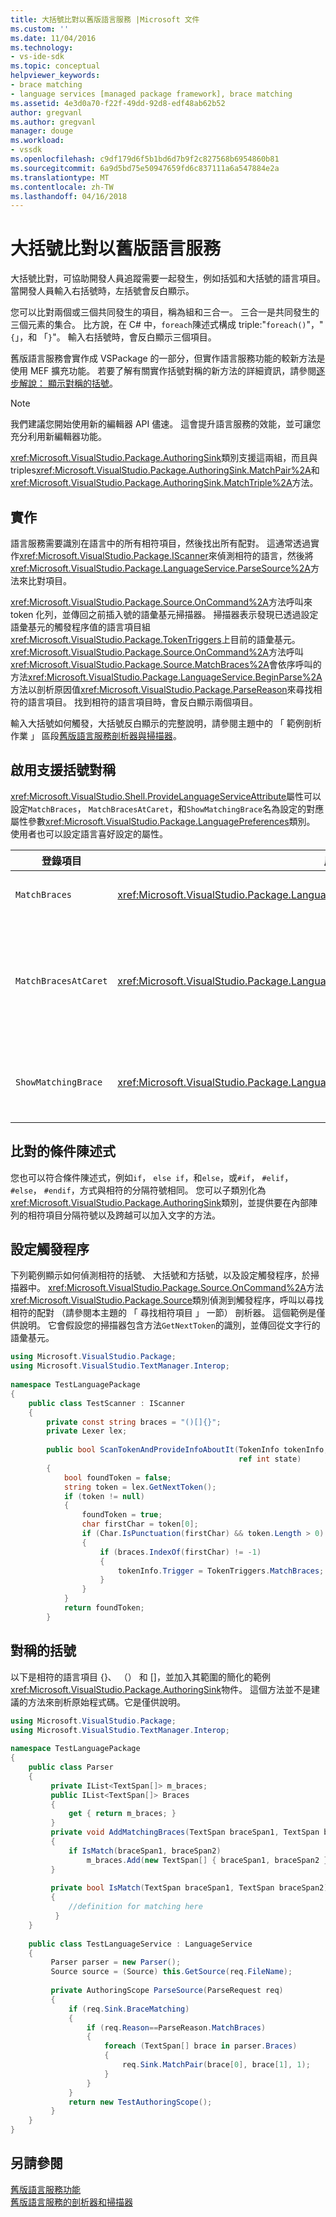 ```yaml
---
title: 大括號比對以舊版語言服務 |Microsoft 文件
ms.custom: ''
ms.date: 11/04/2016
ms.technology:
- vs-ide-sdk
ms.topic: conceptual
helpviewer_keywords:
- brace matching
- language services [managed package framework], brace matching
ms.assetid: 4e3d0a70-f22f-49dd-92d8-edf48ab62b52
author: gregvanl
ms.author: gregvanl
manager: douge
ms.workload:
- vssdk
ms.openlocfilehash: c9df179d6f5b1bd6d7b9f2c827568b6954860b81
ms.sourcegitcommit: 6a9d5bd75e50947659fd6c837111a6a547884e2a
ms.translationtype: MT
ms.contentlocale: zh-TW
ms.lasthandoff: 04/16/2018
---
```

# <a name="brace-matching-in-a-legacy-language-service"></a>大括號比對以舊版語言服務
大括號比對，可協助開發人員追蹤需要一起發生，例如括弧和大括號的語言項目。 當開發人員輸入右括號時，左括號會反白顯示。  
  
 您可以比對兩個或三個共同發生的項目，稱為組和三合一。 三合一是共同發生的三個元素的集合。 比方說，在 C# 中，`foreach`陳述式構成 triple:"`foreach()`"，"`{`」，和 「`}`"。 輸入右括號時，會反白顯示三個項目。  
  
 舊版語言服務會實作成 VSPackage 的一部分，但實作語言服務功能的較新方法是使用 MEF 擴充功能。 若要了解有關實作括號對稱的新方法的詳細資訊，請參閱[逐步解說： 顯示對稱的括號](../../extensibility/walkthrough-displaying-matching-braces.md)。  
  
> [!NOTE]
>  我們建議您開始使用新的編輯器 API 儘速。 這會提升語言服務的效能，並可讓您充分利用新編輯器功能。  
  
 <xref:Microsoft.VisualStudio.Package.AuthoringSink>類別支援這兩組，而且與 triples<xref:Microsoft.VisualStudio.Package.AuthoringSink.MatchPair%2A>和<xref:Microsoft.VisualStudio.Package.AuthoringSink.MatchTriple%2A>方法。  
  
## <a name="implementation"></a>實作  
 語言服務需要識別在語言中的所有相符項目，然後找出所有配對。 這通常透過實作<xref:Microsoft.VisualStudio.Package.IScanner>來偵測相符的語言，然後將<xref:Microsoft.VisualStudio.Package.LanguageService.ParseSource%2A>方法來比對項目。  
  
 <xref:Microsoft.VisualStudio.Package.Source.OnCommand%2A>方法呼叫來 token 化列，並傳回之前插入號的語彙基元掃描器。 掃描器表示發現已透過設定語彙基元的觸發程序值的語言項目組<xref:Microsoft.VisualStudio.Package.TokenTriggers>上目前的語彙基元。 <xref:Microsoft.VisualStudio.Package.Source.OnCommand%2A>方法呼叫<xref:Microsoft.VisualStudio.Package.Source.MatchBraces%2A>會依序呼叫的方法<xref:Microsoft.VisualStudio.Package.LanguageService.BeginParse%2A>方法以剖析原因值<xref:Microsoft.VisualStudio.Package.ParseReason>來尋找相符的語言項目。 找到相符的語言項目時，會反白顯示兩個項目。  
  
 輸入大括號如何觸發，大括號反白顯示的完整說明，請參閱主題中的 「 範例剖析作業 」 區段[舊版語言服務剖析器與掃描器](../../extensibility/internals/legacy-language-service-parser-and-scanner.md)。  
  
## <a name="enabling-support-for-brace-matching"></a>啟用支援括號對稱  
 <xref:Microsoft.VisualStudio.Shell.ProvideLanguageServiceAttribute>屬性可以設定`MatchBraces`， `MatchBracesAtCaret`，和`ShowMatchingBrace`名為設定的對應屬性參數<xref:Microsoft.VisualStudio.Package.LanguagePreferences>類別。 使用者也可以設定語言喜好設定的屬性。  
  
|登錄項目|屬性|描述|  
|--------------------|--------------|-----------------|  
|`MatchBraces`|<xref:Microsoft.VisualStudio.Package.LanguagePreferences.EnableMatchBraces%2A>|啟用括號對稱|  
|`MatchBracesAtCaret`|<xref:Microsoft.VisualStudio.Package.LanguagePreferences.EnableMatchBracesAtCaret%2A>|移動插入號所在的啟用括號對稱。|  
|`ShowMatchingBrace`|<xref:Microsoft.VisualStudio.Package.LanguagePreferences.EnableShowMatchingBrace%2A>|反白顯示對稱的括號。|  
  
## <a name="matching-conditional-statements"></a>比對的條件陳述式  
 您也可以符合條件陳述式，例如`if`， `else if`，和`else`，或`#if`， `#elif`， `#else`， `#endif`，方式與相符的分隔符號相同。 您可以子類別化為<xref:Microsoft.VisualStudio.Package.AuthoringSink>類別，並提供要在內部陣列的相符項目分隔符號以及跨越可以加入文字的方法。  
  
## <a name="setting-the-trigger"></a>設定觸發程序  
 下列範例顯示如何偵測相符的括號、 大括號和方括號，以及設定觸發程序，於掃描器中。 <xref:Microsoft.VisualStudio.Package.Source.OnCommand%2A>方法<xref:Microsoft.VisualStudio.Package.Source>類別偵測到觸發程序，呼叫以尋找相符的配對 （請參閱本主題的 「 尋找相符項目 」 一節） 剖析器。 這個範例是僅供說明。 它會假設您的掃描器包含方法`GetNextToken`的識別，並傳回從文字行的語彙基元。  
  
```csharp  
using Microsoft.VisualStudio.Package;  
using Microsoft.VisualStudio.TextManager.Interop;  
  
namespace TestLanguagePackage  
{  
    public class TestScanner : IScanner  
    {  
        private const string braces = "()[]{}";  
        private Lexer lex;  
  
        public bool ScanTokenAndProvideInfoAboutIt(TokenInfo tokenInfo,  
                                                   ref int state)  
        {  
            bool foundToken = false;  
            string token = lex.GetNextToken();  
            if (token != null)  
            {  
                foundToken = true;  
                char firstChar = token[0];  
                if (Char.IsPunctuation(firstChar) && token.Length > 0)  
                {  
                    if (braces.IndexOf(firstChar) != -1)  
                    {  
                        tokenInfo.Trigger = TokenTriggers.MatchBraces;  
                    }  
                }  
            }  
            return foundToken;  
        }  
```  
  
## <a name="matching-the-braces"></a>對稱的括號  
 以下是相符的語言項目 {}、 （） 和 []，並加入其範圍的簡化的範例<xref:Microsoft.VisualStudio.Package.AuthoringSink>物件。 這個方法並不是建議的方法來剖析原始程式碼。它是僅供說明。  
  
```csharp  
using Microsoft.VisualStudio.Package;  
using Microsoft.VisualStudio.TextManager.Interop;  
  
namespace TestLanguagePackage  
{  
    public class Parser  
    {  
         private IList<TextSpan[]> m_braces;  
         public IList<TextSpan[]> Braces  
         {  
             get { return m_braces; }  
         }  
         private void AddMatchingBraces(TextSpan braceSpan1, TextSpan braceSpan2)  
         {  
             if IsMatch(braceSpan1, braceSpan2)  
                 m_braces.Add(new TextSpan[] { braceSpan1, braceSpan2 });  
         }  
  
         private bool IsMatch(TextSpan braceSpan1, TextSpan braceSpan2)  
         {  
             //definition for matching here  
          }  
    }  
  
    public class TestLanguageService : LanguageService  
    {  
         Parser parser = new Parser();  
         Source source = (Source) this.GetSource(req.FileName);  
  
         private AuthoringScope ParseSource(ParseRequest req)  
         {  
             if (req.Sink.BraceMatching)  
             {  
                 if (req.Reason==ParseReason.MatchBraces)  
                 {  
                     foreach (TextSpan[] brace in parser.Braces)  
                     {  
                         req.Sink.MatchPair(brace[0], brace[1], 1);  
                     }  
                 }  
             }  
             return new TestAuthoringScope();  
         }  
    }  
}  
```  
  
## <a name="see-also"></a>另請參閱  
 [舊版語言服務功能](../../extensibility/internals/legacy-language-service-features1.md)   
 [舊版語言服務的剖析器和掃描器](../../extensibility/internals/legacy-language-service-parser-and-scanner.md)